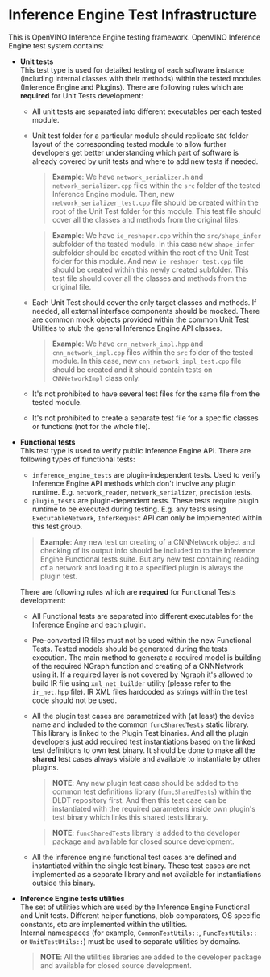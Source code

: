 # Inference Engine Test Infrastructure

This is OpenVINO Inference Engine testing framework. OpenVINO Inference Engine test system contains:
* **Unit tests**  
  This test type is used for detailed testing of each software instance (including internal classes with their methods)
  within the tested modules (Inference Engine and Plugins). There are following rules which are **required** for Unit
  Tests development:
  * All unit tests are separated into different executables per each tested module.
  * Unit test folder for a particular module should replicate `SRC` folder layout of the corresponding tested module to
    allow further developers get better understanding which part of software is already covered by unit tests and where
    to add new tests if needed.
    > **Example**: We have `network_serializer.h` and `network_serializer.cpp` files within the `src` folder of the
    tested Inference Engine module. Then, new `network_serializer_test.cpp` file should be created within the root of
    the Unit Test folder for this module. This test file should cover all the classes and methods from the original
    files.
    
    > **Example**: We have `ie_reshaper.cpp` within the `src/shape_infer` subfolder of the tested module. In this case
    new `shape_infer` subfolder should be created within the root of the Unit Test folder for this module. And new
    `ie_reshaper_test.cpp` file should be created within this newly created subfolder. This test file should cover all
    the classes and methods from the original file.
  
  * Each Unit Test should cover the only target classes and methods. If needed, all external interface components should
    be mocked. There are common mock objects provided within the common Unit Test Utilities to stub the general
    Inference Engine API classes.
    > **Example**: We have `cnn_network_impl.hpp` and `cnn_network_impl.cpp` files within the `src` folder of the tested
    module. In this case, new `cnn_network_impl_test.cpp` file should be created and it should contain tests on
    `CNNNetworkImpl` class only.

  * It's not prohibited to have several test files for the same file from the tested module. 
  * It's not prohibited to create a separate test file for a specific classes or functions (not for the whole file).

* **Functional tests**  
  This test type is used to verify public Inference Engine API. There are following types of functional tests:
  * `inference_engine_tests` are plugin-independent tests. Used to verify Inference Engine API methods which don't
    involve any plugin runtime. E.g. `network_reader`, `network_serializer`, `precision` tests.
  * `plugin_tests` are plugin-dependent tests. These tests require plugin runtime to be executed during testing. E.g.
    any tests using `ExecutableNetwork`, `InferRequest` API can only be implemented within this test group. 

  > **Example**: Any new test on creating of a CNNNetwork object and checking of its output info should be included to
  to the Inference Engine Functional tests suite. But any new test containing reading of a network and loading it to a
  specified plugin is always the plugin test.

  There are following rules which are **required** for Functional Tests development:
  * All Functional tests are separated into different executables for the Inference Engine and each plugin.
  * Pre-converted IR files must not be used within the new Functional Tests. Tested models should be generated during
    the tests execution. The main method to generate a required model is building of the required NGraph function and
    creating of a CNNNetwork using it. If a required layer is not covered by Ngraph it's allowed to build IR file using
    `xml_net_builder` utility (please refer to the `ir_net.hpp` file). IR XML files hardcoded as strings within the test
    code should not be used.
  * All the plugin test cases are parametrized with (at least) the device name and included to the common
    `funcSharedTests` static library. This library is linked to the Plugin Test binaries. And all the plugin
    developers just add required test instantiations based on the linked test definitions to own test binary. It should
    be done to make all the **shared** test cases always visible and available to instantiate by other plugins. 
    > **NOTE**: Any new plugin test case should be added to the common test definitions library
    (`funcSharedTests`) within the DLDT repository first. And then this test case can be instantiated with the
    required parameters inside own plugin's test binary which links this shared tests library.

    > **NOTE**: `funcSharedTests` library is added to the developer package and available for closed source
    development.
  * All the inference engine functional test cases are defined and instantiated within the single test binary. These
    test cases are not implemented as a separate library and not available for instantiations outside this binary.

* **Inference Engine tests utilities**  
  The set of utilities which are used by the Inference Engine Functional and Unit tests. Different helper functions,
  blob comparators, OS specific constants, etc are implemented within the utilities.    
  Internal namespaces (for example, `CommonTestUtils::`, `FuncTestUtils::` or `UnitTestUtils::`) must be used to
  separate utilities by domains.
  > **NOTE**: All the utilities libraries are added to the developer package and available for closed source
  development.
